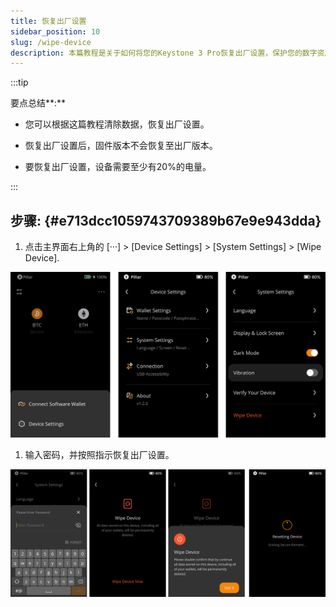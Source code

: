 ```yaml
---
title: 恢复出厂设置
sidebar_position: 10
slug: /wipe-device
description: 本篇教程是关于如何将您的Keystone 3 Pro恢复出厂设置，保护您的数字资产安全。
---
```




:::tip

要点总结**:**
- 您可以根据这篇教程清除数据，恢复出厂设置。

- 恢复出厂设置后，固件版本不会恢复至出厂版本。

- 要恢复出厂设置，设备需要至少有20%的电量。

:::




## 步骤: {#e713dcc1059743709389b67e9e943dda}

1. 点击主界面右上角的 [···]  &gt; [Device Settings] &gt; [System Settings] &gt; [Wipe Device].

  ![](./81171801.png)

1. 输入密码，并按照指示恢复出厂设置。

  ![](./345650097.png)

